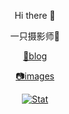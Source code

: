   <div align="center">
    <p>Hi there 👋</p>
    <p>一只摄影师🌱</p>
    <p><a href="https://blog.inventor.ink">🔗blog</a></p>
    <p><a href="https://unsplash.com/@minecraftinventor">📷images</a></p>
  </div>
  <p align="center">
	<a href="https://github.com/chunjie-sam-liu"><img src="https://github-readme-stats.vercel.app/api?username=wobisheng&show_icons=true" alt="Stat" >   </a>
  </p>
